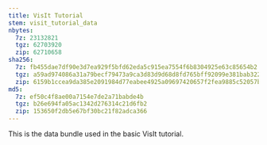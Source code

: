 ```yaml
---
title: VisIt Tutorial
stem: visit_tutorial_data
nbytes:
  7z: 23132821
  tgz: 62703920
  zip: 62710658 
sha256:
  7z: fb455dae7df90e3d7ea929f5bfd62eda5c915ea7554f6b8304925e63c85654b2
  tgz: a59ad974086a31a79becf79473a9ca3d83d9d68d8fd765bff92099e381bab322
  zip: 6159b1ccea9da385e2091984d77eabee4925a09697420657f2fea9885c52057b
md5:
  7z: ef50c4f8ae00a7154e7de2a71babde4b
  tgz: b26e694fa05ac1342d276314c21d6fb2
  zip: 153650f2db5e67bf30bc21f82adca366
---
```

This is the data bundle used in the basic VisIt tutorial.
